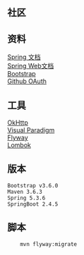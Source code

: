 ## 社区

## 资料
[Spring 文档](https://spring.io/guides)  
[Spring Web文档](https://spring.io/guides/serving-web-content/)  
[Bootstrap](https://v4.bootcss.com/docs/getting-started/)  
[Github OAuth](https://docs.github.com/en/developers/apps/creating-an-oauth-app)  
## 工具
[OkHttp](https://square.github.io/okhttp/)  
[Visual Paradigm](http://www.visual-paradigm.com/)   
[Flyway](https://flywaydb.org/)  
[Lombok](https://projectlombok.org/)  
## 版本
    Bootstrap v3.6.0
    Maven 3.6.3
    Spring 5.3.6
    SpringBoot 2.4.5
## 脚本
```bash
    mvn flyway:migrate
```